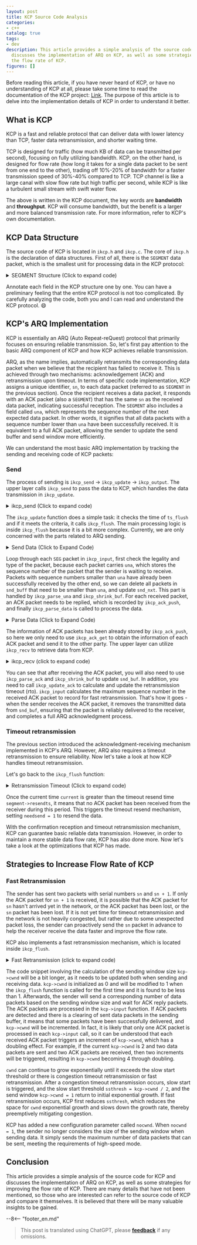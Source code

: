 ```yaml
---
layout: post
title: KCP Source Code Analysis
categories:
- c++
catalog: true
tags:
- dev
description: This article provides a simple analysis of the source code of KCP and
  discusses the implementation of ARQ on KCP, as well as some strategies to improve
  the flow rate of KCP.
figures: []
---
```


<meta property="og:title" content="KCP 源码剖析" />

Before reading this article, if you have never heard of KCP, or have no understanding of KCP at all, please take some time to read the documentation of the KCP project: [Link](https://github.com/skywind3000/kcp). The purpose of this article is to delve into the implementation details of KCP in order to understand it better.

## What is KCP

KCP is a fast and reliable protocol that can deliver data with lower latency than TCP, faster data retransmission, and shorter waiting time.

TCP is designed for traffic (how much KB of data can be transmitted per second), focusing on fully utilizing bandwidth. KCP, on the other hand, is designed for flow rate (how long it takes for a single data packet to be sent from one end to the other), trading off 10%-20% of bandwidth for a faster transmission speed of 30%-40% compared to TCP. TCP channel is like a large canal with slow flow rate but high traffic per second, while KCP is like a turbulent small stream with swift water flow.

The above is written in the KCP document, the key words are **bandwidth** and **throughput**. KCP will consume bandwidth, but the benefit is a larger and more balanced transmission rate. For more information, refer to KCP's own documentation.

## KCP Data Structure

The source code of KCP is located in `ikcp.h` and `ikcp.c`. The core of `ikcp.h` is the declaration of data structures. First of all, there is the `SEGMENT` data packet, which is the smallest unit for processing data in the KCP protocol:

<details>
<summary> SEGMENT Structure (Click to expand code) </summary>
```cpp
//=====================================================================
// A **segment** is a data packet.
//=====================================================================
struct IKCPSEG
{
// Linked list node, both send and receive queues use this linked list structure
    struct IQUEUEHEAD node;

// Session ID, the same session ID is identical.
    IUINT32 conv;

// Packet type, such as DATA or ACK
    IUINT32 cmd;

// Due to the limitation of the MTU, large data packets will be split into multiple smaller packets, and this is the numbering of the small packets
    IUINT32 frg

// Each data packet is accompanied by the sender's receive window size
    IUINT32 wnd;

// Send time, if it is an ACK packet, it will be set as the timestamp of the source data packet.
    IUINT32 ts;

// Number that uniquely identifies the data packet.
    IUINT32 sn;

// Represents that all packets with a sequence number less than "una" have been successfully received, consistent with the meaning of TCP: the oldest unacknowledged sequence number SND.
    IUINT32 una;

// Data length
    IUINT32 len;

// Timeout Retransmission Time
    IUINT32 resendts;

    // Next timeout waiting time
    IUINT32 rto;

// Fast retransmission, if the number of subsequent packets received after this packet exceeds a certain threshold, fast retransmission is triggered.
    IUINT32 fastack;

// Number of times sent
    IUINT32 xmit;

    // Data
    char data[1];
};
```
</details>

After reading the comments of `SEGMENT`, it can be roughly understood that the core of KCP is also an ARQ protocol, which ensures the delivery of data through automatic timeout retransmission. Next, let's take a look at the definition of the KCP structure `KCPCB`.

<details>
<summary>KCP Structure (Click to Expand Code)</summary>
```cpp
//---------------------------------------------------------------------
// IKCPCB
//---------------------------------------------------------------------
struct IKCPCB
{
Translate these text into English language:

    // conv: Conversation number
    // mtu, mss: Maximum transmission unit, Maximum segment size
    // state: Conversation state, 0 valid, -1 disconnected
    IUINT32 conv, mtu, mss, state;

// snd_una: Packet number waiting for ACK
// snd_nxt: Next packet number waiting to be sent
// rcv_nxt: Next packet number waiting to be received
    IUINT32 snd_una, snd_nxt, rcv_nxt;

Translate these text into English language:

// ts_recent, ts_lastack: Unused
// ssthresh: Congestion control slow start threshold


    IUINT32 ts_recent, ts_lastack, ssthresh;

    // rx_rto: rto (retransmission timeout), timeout for retransmission
    // rx_rttval, rx_srtt, rx_minrto: intermediate variables for calculating rto
    IINT32 rx_rttval, rx_srtt, rx_rto, rx_minrto;

// snd_wnd, rcv_wnd: Maximum send and receive window sizes
// rmt_wnd: Remote window size, the remaining receive window size of the peer
// cwnd: Size of the available send window
// probe: Flag indicating whether to send control messages
    IUINT32 snd_wnd, rcv_wnd, rmt_wnd, cwnd, probe;

Translate these text into English language:

// current: Current time
// interval: Update interval
// ts_flush: Next update time
// xmit: Number of failed transmissions
    IUINT32 current, interval, ts_flush, xmit;

// Length of the corresponding linked list
    IUINT32 nrcv_buf, nsnd_buf;
    IUINT32 nrcv_que, nsnd_que;

Translate these texts into English language:

    // nodelay: Control the rate at which the RTO (Retransmission Time Out) increases for timeout retransmissions.
    // updated: Whether or not the ikcp_update function has been called.
    IUINT32 nodelay, updated;

// ts_probe, probe_wait: Initiate periodic inquiries when the receiving window of the other party remains 0 for a long time.
    IUINT32 ts_probe, probe_wait;

// deal_link: No response from the opposite end for a long time
// incr: Participate in calculating the size of the send window
    IUINT32 dead_link, incr;

Translate these text into English language:

// queue: The data packet that interacts with the user layer.
// buf: The data packet that is cached by the protocol.
    struct IQUEUEHEAD snd_queue;
    struct IQUEUEHEAD rcv_queue;
    struct IQUEUEHEAD snd_buf;
    struct IQUEUEHEAD rcv_buf;

// Packet information that requires sending an ack
    IUINT32 *acklist;

// Number of packages that need to be ack
    IUINT32 ackcount;

// Memory size of the `acklist`
    IUINT32 ackblock;

// Data passed in by the user layer
    void *user;

// Storage space for a kcp package
    char *buffer;

// Number of fastack triggers to initiate fast retransmission
    int fastresend;

// Maximum number of fast retransmissions
    int fastlimit;

    // nocwnd: window size for sending without considering slow start
    // stream: stream mode
    int nocwnd, stream;

    // debug log
    int logmask;

// Send data interface
    int (*output)(const char *buf, int len, struct IKCPCB *kcp, void *user);

    void (*writelog)(const char *log, struct IKCPCB *kcp, void *user);
};
```
</details>

Annotate each field in the KCP structure one by one. You can have a preliminary feeling that the entire KCP protocol is not too complicated. By carefully analyzing the code, both you and I can read and understand the KCP protocol. :smile:

## KCP's ARQ Implementation

KCP is essentially an ARQ (Auto Repeat-reQuest) protocol that primarily focuses on ensuring reliable transmission. So, let's first pay attention to the basic ARQ component of KCP and how KCP achieves reliable transmission.

ARQ, as the name implies, automatically retransmits the corresponding data packet when we believe that the recipient has failed to receive it. This is achieved through two mechanisms: acknowledgement (ACK) and retransmission upon timeout. In terms of specific code implementation, KCP assigns a unique identifier, `sn`, to each data packet (referred to as `SEGMENT` in the previous section). Once the recipient receives a data packet, it responds with an ACK packet (also a `SEGMENT`) that has the same `sn` as the received data packet, indicating successful reception. The `SEGMENT` also includes a field called `una`, which represents the sequence number of the next expected data packet. In other words, it signifies that all data packets with a sequence number lower than `una` have been successfully received. It is equivalent to a full ACK packet, allowing the sender to update the send buffer and send window more efficiently.

We can understand the most basic ARQ implementation by tracking the sending and receiving code of KCP packets:

### Send

The process of sending is `ikcp_send` -> `ikcp_update` -> `ikcp_output`. The upper layer calls `ikcp_send` to pass the data to KCP, which handles the data transmission in `ikcp_update`.

<details>
<summary>ikcp_send (Click to expand code)</summary>
```cpp
//---------------------------------------------------------------------
// Send data interface, the user calls `ikcp_send` to let KCP send data.
// user/upper level send, returns below zero for error
//---------------------------------------------------------------------
int ikcp_send(ikcpcb *kcp, const char *buffer, int len)
{
    IKCPSEG *seg;
    int count, i;

// mss cannot be less than 1
    assert(kcp->mss > 0);
    if (len < 0) return -1;

    // append to previous segment in streaming mode (if possible)
    if (kcp->stream != 0) {
// Processing Stream Mode
        // ......
    }

// Calculate sub-packages, if the data length len is greater than mss, divide it into multiple packages to send, and the receiving end will assemble them afterwards
    if (len <= (int)kcp->mss) count = 1;
    else count = (len + kcp->mss - 1) / kcp->mss;

    if (count >= (int)IKCP_WND_RCV) return -2;

    if (count == 0) count = 1;

// Subpackage
    for (i = 0; i < count; i++) {
// Calculate the length of the packet data and allocate the corresponding seg structure.
        int size = len > (int)kcp->mss ? (int)kcp->mss : len;
        seg = ikcp_segment_new(kcp, size);
        assert(seg);
        if (seg == NULL) {
            return -2;
        }

// Set the data information of [to_be_replaced[seg]], [to_be_replaced[frg]] represents the fragmentation number.
        if (buffer && len > 0) {
            memcpy(seg->data, buffer, size);
        }
        seg->len = size;
        seg->frg = (kcp->stream == 0)? (count - i - 1) : 0;

# Add to the end of snd_queue, increase nsnd_qua by one
        iqueue_init(&seg->node);
        iqueue_add_tail(&seg->node, &kcp->snd_queue);
        kcp->nsnd_que++;
        if (buffer) {
            buffer += size;
        }
        len -= size;
    }

    return 0;
}
```
</details>

The `ikcp_send` is a data sending interface called by the upper layer of KCP. All the data to be sent by KCP should go through this interface. The `ikcp_send` function does something very simple. It mainly divides the data into multiple packets based on the `kcp->mss` (the maximum data length per packet), sets the packet numbers for each segment, and finally puts them at the end of the sending queue `snd_queue`. In stream mode, multiple calls to `ikcp_send` are treated as a continuous stream of data. It will automatically fill the incomplete segments before allocating new ones. The detailed implementation is not discussed in this article. For those who are interested, I believe that after reading this article, you can understand it better by looking at the corresponding code.

After the completion of the `ikcp_send` invocation, the data will be placed in the `snd_queue` of KCP. Later, KCP needs to find a suitable opportunity to send the pending data. This part of the code is contained in the `ikcp_update` and `ikcp_flush` functions.

<details>
<summary>ikcp_update (Click to expand code)</summary>
```cpp
//---------------------------------------------------------------------
// ikcp_update is an interface that needs to be called regularly by the upper layer to update the state of KCP and send data.
// update state (call it repeatedly, every 10ms-100ms), or you can ask 
// ikcp_check when to call it again (without ikcp_input/_send calling).
// 'current' - current timestamp in millisec. 
//---------------------------------------------------------------------
void ikcp_update(ikcpcb *kcp, IUINT32 current)
{
    IINT32 slap;

    kcp->current = current;

// ikcp_flush will check this, the upper layer must have called ikcp_update before calling ikcp_flush, it is recommended to only use ikcp_update.
    if (kcp->updated == 0) {
        kcp->updated = 1;
        kcp->ts_flush = kcp->current;
    }

    slap = _itimediff(kcp->current, kcp->ts_flush);

    if (slap >= 10000 || slap < -10000) {
        kcp->ts_flush = kcp->current;
        slap = 0;
    }

    if (slap >= 0) {
// Time of next flush
        kcp->ts_flush += kcp->interval;
        if (_itimediff(kcp->current, kcp->ts_flush) >= 0) {
            kcp->ts_flush = kcp->current + kcp->interval;
        }
        ikcp_flush(kcp);
    }
}
```
</details>

The `ikcp_update` function does a simple task: it checks the time of `ts_flush` and if it meets the criteria, it calls `ikcp_flush`. The main processing logic is inside `ikcp_flush` because it is a bit more complex. Currently, we are only concerned with the parts related to ARQ sending.

<details>
<summary> Send Data (Click to Expand Code) </summary>
```cpp
//---------------------------------------------------------------------
// ikcp_flush
//---------------------------------------------------------------------
void ikcp_flush(ikcpcb *kcp)
{
    IUINT32 current = kcp->current;

// buffer is the data to be passed to ikcp_output, initialized to 3 times the size of the data packet
    char *buffer = kcp->buffer;
    char *ptr = buffer;
    int count, size, i;
    IUINT32 resent, cwnd;
    IUINT32 rtomin;
    struct IQUEUEHEAD *p;
    int change = 0;
    int lost = 0;
    IKCPSEG seg;

    // 'ikcp_update' haven't been called.
    if (kcp->updated == 0) return;

    seg.conv = kcp->conv;
    seg.cmd = IKCP_CMD_ACK;
    seg.frg = 0;

// `seg.wnd` represents the current receive window size.
    seg.wnd = ikcp_wnd_unused(kcp);
    seg.una = kcp->rcv_nxt;
    seg.len = 0;
    seg.sn = 0;
    seg.ts = 0;

    // Send ack
    // Calculate sending window
    //...

    // Move packets from snd_queue to snd_buf
    // The movement is subject to the condition that the sending window size is met. If the sending window is full, the movement will stop. 
    // The data placed in snd_buf can be directly passed to the kcp_output function to be sent to the peer.
    while (_itimediff(kcp->snd_nxt, kcp->snd_una + cwnd) < 0) {
        IKCPSEG *newseg;
        if (iqueue_is_empty(&kcp->snd_queue)) break;

        newseg = iqueue_entry(kcp->snd_queue.next, IKCPSEG, node);

        iqueue_del(&newseg->node);
        iqueue_add_tail(&newseg->node, &kcp->snd_buf);
        kcp->nsnd_que--;
        kcp->nsnd_buf++;

        newseg->conv = kcp->conv;
        newseg->cmd = IKCP_CMD_PUSH;
        newseg->wnd = seg.wnd;
        newseg->ts = current;

// seg is a unique sequence number, which is actually an increasing value of kcp->snd_nxt.
        newseg->sn = kcp->snd_nxt++;

// Set `una` here, notifying the other side of the next packet sequence number to be received.
        newseg->una = kcp->rcv_nxt;
        newseg->resendts = current;
        newseg->rto = kcp->rx_rto;
        newseg->fastack = 0;
        newseg->xmit = 0;
    }

// Calculate fast retransmission flag and timeout waiting time
    // ...

// Send snd_buf
    for (p = kcp->snd_buf.next; p != &kcp->snd_buf; p = p->next) {
        IKCPSEG *segment = iqueue_entry(p, IKCPSEG, node);
        int needsend = 0;
        if (segment->xmit == 0) {
// First transmission
// set->xmit indicates the number of transmissions
// resendts represents the waiting time for timeout retransmission
            needsend = 1;
            segment->xmit++;
            segment->rto = kcp->rx_rto;
            segment->resendts = current + segment->rto + rtomin;
        }
        else if (_itimediff(current, segment->resendts) >= 0) {
// Timeout retransmission
            // ...
        }
        else if (segment->fastack >= resent) {
// Fast retransmission
            // ...
        }

        if (needsend) {
            int need;
            segment->ts = current;
            segment->wnd = seg.wnd;
            segment->una = kcp->rcv_nxt;

            size = (int)(ptr - buffer);
            need = IKCP_OVERHEAD + segment->len;

// Whenever the data in the buffer exceeds the MTU (Maximum Transmission Unit), it should be sent out first to avoid further fragmentation at the lower level.
            if (size + need > (int)kcp->mtu) {
                ikcp_output(kcp, buffer, size);
                ptr = buffer;
            }

// Copy the control data of `seg` to the buffer, let KCP handle the endianness issue itself
            ptr = ikcp_encode_seg(ptr, segment);

// Copy data again
            if (segment->len > 0) {
                memcpy(ptr, segment->data, segment->len);
                ptr += segment->len;
            }


            if (segment->xmit >= kcp->dead_link) {
                kcp->state = (IUINT32)-1;
            }
        }
    }

    // flash remain segments
    size = (int)(ptr - buffer);
    if (size > 0) {
        ikcp_output(kcp, buffer, size);
    }

// Calculate ssthresh and update the slow start window
    // ...
}
```
</details>

We are currently only focused on the logic related to sending data in `ikcp_flush` function:

First, KCP will move the data on `snd_queue` to `snd_buf` based on the receiver's window size. The formula for calculating the number of moved data is `num = snd_nxt - (snd_una + cwnd)`, i.e., if the sum of the successfully sent maximum packet sequence number `snd_una` and the sliding window size `cwnd` is greater than the next packet sequence number to be sent `snd_nxt`, then new data packets can be sent again. While moving the `SEG`, the control fields are set.

* Iterate through `snd_buf`, if there is a need to send a data packet, copy the data to `buffer` and simultaneously use `ikcp_encode_seg` to handle the endianness issue of the control field data.

Finally, call `ikcp_output` to send the data on `buffer`

Thus far, KCP has completed the transmission of the data.

### Receive

The receiving process is opposite to the sending process: `ikcp_input` -> `ikcp_update` -> `ikcp_recv`. After the user receives data from the network, they need to call `ikcp_input` to pass it to KCP for parsing. When calling `ikcp_update`, ACK packets will be sent back to the sender. The upper layer can then receive the data parsed by KCP by calling `ikcp_recv`.

<details>
<summary> Receive data (Click to expand code) </summary>
```cpp
//---------------------------------------------------------------------
// input data
//---------------------------------------------------------------------
int ikcp_input(ikcpcb *kcp, const char *data, long size)
{
    IUINT32 prev_una = kcp->snd_una;
    IUINT32 maxack = 0, latest_ts = 0;
    int flag = 0;

// Legitimacy check
    if (data == NULL || (int)size < (int)IKCP_OVERHEAD) return -1;

// data may be multiple KCP packets, process in a loop
    while (1) {
        IUINT32 ts, sn, len, una, conv;
        IUINT16 wnd;
        IUINT8 cmd, frg;
        IKCPSEG *seg;

// Not enough data for a KCP packet, exiting.
        if (size < (int)IKCP_OVERHEAD) break;

// First, parse the control fields.
        data = ikcp_decode32u(data, &conv);
        if (conv != kcp->conv) return -1;

        data = ikcp_decode8u(data, &cmd);
        data = ikcp_decode8u(data, &frg);
        data = ikcp_decode16u(data, &wnd);
        data = ikcp_decode32u(data, &ts);
        data = ikcp_decode32u(data, &sn);
        data = ikcp_decode32u(data, &una);
        data = ikcp_decode32u(data, &len);

        size -= IKCP_OVERHEAD;

        if ((long)size < (long)len || (int)len < 0) return -2;

// Check data packet type
        if (cmd != IKCP_CMD_PUSH && cmd != IKCP_CMD_ACK &&
            cmd != IKCP_CMD_WASK && cmd != IKCP_CMD_WINS) 
            return -3;

        kcp->rmt_wnd = wnd;

        // Here, `una` represents the `kcp->rcv_nxt` of the sender, based on this data, the already confirmed received packets can be discarded.
        ikcp_parse_una(kcp, una);
// After removing the acknowledged packets, update snd_una to the next sequence number to be sent
        ikcp_shrink_buf(kcp);

        if (cmd == IKCP_CMD_ACK) {
// Ack Package
            // ...
        }
        else if (cmd == IKCP_CMD_PUSH) {
// Data packet
// If the received packet sequence number sn is within the receive window, process it normally; otherwise, discard it directly and wait for retransmission.
            if (_itimediff(sn, kcp->rcv_nxt + kcp->rcv_wnd) < 0) {

// For each received packet, we need to send an acknowledgment packet and keep a record of it.
                ikcp_ack_push(kcp, sn, ts);

        // The received data is processed by calling ikcp_parse_data.
                if (_itimediff(sn, kcp->rcv_nxt) >= 0) {
                    seg = ikcp_segment_new(kcp, len);
                    seg->conv = conv;
                    seg->cmd = cmd;
                    seg->frg = frg;
                    seg->wnd = wnd;
                    seg->ts = ts;
                    seg->sn = sn;
                    seg->una = una;
                    seg->len = len;

                    if (len > 0) {
                        memcpy(seg->data, data, len);
                    }

                    ikcp_parse_data(kcp, seg);
                }
            }
        }
        else if (cmd == IKCP_CMD_WASK) {
// Query Window Package
            // ...
        }
        else if (cmd == IKCP_CMD_WINS) {
// Reply package for querying window
            // ...
        }
        else {
            return -3;
        }

        data += len;
        size -= len;
    }

// Handling fast retransmission logic
    // ...

// Update the send window
    // ...

    return 0;
}
```
</details>

Loop through each `SEG` packet in `ikcp_input`, first check the legality and type of the packet, because each packet carries `una`, which stores the sequence number of the packet that the sender is waiting to receive. Packets with sequence numbers smaller than `una` have already been successfully received by the other end, so we can delete all packets in `snd_buff` that need to be smaller than `una`, and update `snd_nxt`. This part is handled by `ikcp_parse_una` and `ikcp_shrink_buf`. For each received packet, an ACK packet needs to be replied, which is recorded by `ikcp_ack_push`, and finally `ikcp_parse_data` is called to process the data.

<details>
<summary>Parse Data (Click to Expand Code)</summary>
```cpp
void ikcp_parse_data(ikcpcb *kcp, IKCPSEG *newseg)
{
    struct IQUEUEHEAD *p, *prev;
    IUINT32 sn = newseg->sn;
    int repeat = 0;

// Serial number check
    if (_itimediff(sn, kcp->rcv_nxt + kcp->rcv_wnd) >= 0 ||
        _itimediff(sn, kcp->rcv_nxt) < 0) {
        ikcp_segment_delete(kcp, newseg);
        return;
    }

// Find the position where `newseg` should be placed, as the received `seg` may be unordered.
    for (p = kcp->rcv_buf.prev; p != &kcp->rcv_buf; p = prev) {
        IKCPSEG *seg = iqueue_entry(p, IKCPSEG, node);
        prev = p->prev;
        if (seg->sn == sn) {
// Received duplicate
            repeat = 1;
            break;
        }
        if (_itimediff(sn, seg->sn) > 0) {
            break;
        }
    }

// Place newseg in the correct position in rcv_buf
    if (repeat == 0) {
        iqueue_init(&newseg->node);
        iqueue_add(&newseg->node, p);
        kcp->nrcv_buf++;
    }    else {
        ikcp_segment_delete(kcp, newseg);
    }

// Move data from rcv_buf to rcv_queue
    while (! iqueue_is_empty(&kcp->rcv_buf)) {
        IKCPSEG *seg = iqueue_entry(kcp->rcv_buf.next, IKCPSEG, node);
// If the seg number is the waiting to be received number, move it to the rcv_queue.
        if (seg->sn == kcp->rcv_nxt && kcp->nrcv_que < kcp->rcv_wnd) {
            iqueue_del(&seg->node);
            kcp->nrcv_buf--;
            iqueue_add_tail(&seg->node, &kcp->rcv_queue);
            kcp->nrcv_que++;
            kcp->rcv_nxt++;
        }    else {
            break;
        }
    }
}
```
</details>

The main purpose of `ikcp_parse_data` is to place `newseg` on the appropriate position in `kcp->rcv_buf` and move the data from `rcv_buf` to `rcv_queue`. The appropriate position in `rcv_buf` means that `rcv_buf` is arranged in ascending order according to `sn`. `newseg` needs to find the appropriate position based on its own `sn`. The data on `rcv_buf` needs to be moved to `rcv_queue` under the condition that the packet sequence number on `rcv_buf` is equal to the expected packet sequence number `kcp->rcv_nxt` that KCP is waiting to receive. After moving a data packet, `kcp->rcv_nxt` needs to be updated for the next data packet to be processed.

After `ikcp_input`, when `ikcp_update` is called, ACK packets will be sent, and when `ikcp_recv` is called, valid data will be returned to the upper layer. `ikcp_update` and `ikcp_recv` are independent of each other, with no specific order of calling, depending on the calling timing of the upper layer. Let's first take a look at the part related to ACK sending in `ikcp_update`:

<details>
<summary> Reply ACK (Click to expand code) </summary>
```cpp
// As mentioned earlier, `ikcp_update` ultimately calls `ikcp_flush`.
void ikcp_flush(ikcpcb *kcp, IUINT32 current)
{
    // ...

// Reply with ACK packet
    count = kcp->ackcount;
    for (i = 0; i < count; i++) {
        size = (int)(ptr - buffer);
        if (size + (int)IKCP_OVERHEAD > (int)kcp->mtu) {
            ikcp_output(kcp, buffer, size);
            ptr = buffer;
        }
        ikcp_ack_get(kcp, i, &seg.sn, &seg.ts);
        ptr = ikcp_encode_seg(ptr, &seg);
    }

    kcp->ackcount = 0;

    // ...
}
```
</details>

The information of ACK packets has been already stored by `ikcp_ack_push`, so here we only need to use `ikcp_ack_get` to obtain the information of each ACK packet and send it to the other party. The upper layer can utilize `ikcp_recv` to retrieve data from KCP.

<details>
<summary>ikcp_recv (click to expand code)</summary>
```cpp
//---------------------------------------------------------------------
// user/upper level recv: returns size, returns below zero for EAGAIN
//---------------------------------------------------------------------
int ikcp_recv(ikcpcb *kcp, char *buffer, int len)
{
    struct IQUEUEHEAD *p;
    int ispeek = (len < 0)? 1 : 0;
    int peeksize;
    int recover = 0;
    IKCPSEG *seg;
    assert(kcp);

// Some validity checks
    if (iqueue_is_empty(&kcp->rcv_queue))
        return -1;
    if (len < 0) len = -len;

// Calculate the length of data that can be returned
    peeksize = ikcp_peeksize(kcp);

    if (peeksize < 0)
        return -2;
    if (peeksize > len)
        return -3;

// Check the receive window.
    if (kcp->nrcv_que >= kcp->rcv_wnd)
        recover = 1;

// Traverse the `rcv_queue` and copy the data to the `buffer`
    for (len = 0, p = kcp->rcv_queue.next; p != &kcp->rcv_queue; ) {
        int fragment;
        seg = iqueue_entry(p, IKCPSEG, node);
        p = p->next;

        if (buffer) {
            memcpy(buffer, seg->data, seg->len);
            buffer += seg->len;
        }

        len += seg->len;

        // Determine sub-packages
        fragment = seg->frg;

// Remove data packet
        if (ispeek == 0) {
            iqueue_del(&seg->node);
            ikcp_segment_delete(kcp, seg);
            kcp->nrcv_que--;
        }

// All sub-packages have been copied, exit the loop.
        if (fragment == 0)
            break;
    }

    assert(len == peeksize);

// rcv_queue has emptied some more, trying to continue moving from rcv_buf to rcv_queue
    while (! iqueue_is_empty(&kcp->rcv_buf)) {
        seg = iqueue_entry(kcp->rcv_buf.next, IKCPSEG, node);
        if (seg->sn == kcp->rcv_nxt && kcp->nrcv_que < kcp->rcv_wnd) {
            iqueue_del(&seg->node);
            kcp->nrcv_buf--;
            iqueue_add_tail(&seg->node, &kcp->rcv_queue);
            kcp->nrcv_que++;
            kcp->rcv_nxt++;
        }    else {
            break;
        }
    }

    return len;
}
```
</details>

The `ikcp_recv` function will only return one complete data packet with each call. The upper layer can loop the function until no data is returned. The logic of the function is simple: it copies data from the `rcv_queue` to the `buffer` passed in from the upper layer. At this point, the receiving side has finished processing the received data packet.

When the recipient processes the data packet, it sends an ACK packet to the sender. Let's now take a look at how the sender handles the received ACK packet:

<details>
<summary> Processing ACK packets (click to expand the code) </summary>
```cpp
int ikcp_input(ikcpcb *kcp, const char *data, long size)
{
    // ...
    IUINT32 maxack = 0, latest_ts = 0;
    // ...
    while (1) {
        // ...
// ts is the current of the peer's kcp
        data = ikcp_decode32u(data, &ts);
        data = ikcp_decode32u(data, &sn);

        if (cmd == IKCP_CMD_ACK) {
// Update rot
            if (_itimediff(kcp->current, ts) >= 0) {
                ikcp_update_ack(kcp, _itimediff(kcp->current, ts));
            }
// Update snd_buf
            ikcp_parse_ack(kcp, sn);
            ikcp_shrink_buf(kcp);

// maxack = the largest sn among all ACK packets in this input
            if (flag == 0) {
                flag = 1;
                maxack = sn;
                latest_ts = ts;
            }    else {
                if (_itimediff(sn, maxack) > 0) {
                #ifndef IKCP_FASTACK_CONSERVE
                    maxack = sn;
                    latest_ts = ts;
                #else
                    if (_itimediff(ts, latest_ts) > 0) {
                        maxack = sn;
                        latest_ts = ts;
                    }
                #endif
                }
            }
        }
        // ...
    }

// If an ACK packet is received, record it for fast retransmission
    if (flag != 0) {
        ikcp_parse_fastack(kcp, maxack, latest_ts);
    }
}
```
</details>

You can see that after receiving the ACK packet, you will also need to use `ikcp_parse_ack` and `ikcp_shrink_buf` to update `snd_buf`. In addition, you need to call `ikcp_update_ack` to calculate and update the retransmission timeout (rto). `ikcp_input` calculates the maximum sequence number in the received ACK packet to record for fast retransmission. That's how it goes - when the sender receives the ACK packet, it removes the transmitted data from `snd_buf`, ensuring that the packet is reliably delivered to the receiver, and completes a full ARQ acknowledgment process.

### Timeout retransmission

The previous section introduced the acknowledgment-receiving mechanism implemented in KCP's ARQ. However, ARQ also requires a timeout retransmission to ensure reliability. Now let's take a look at how KCP handles timeout retransmission.

Let's go back to the `ikcp_flush` function:

<details>
<summary> Retransmission Timeout (Click to expand code) </summary>
```cpp
void ikcp_flush(ikcpcb *kcp)
{
    // ...
// Send snd_buf
    for (p = kcp->snd_buf.next; p != &kcp->snd_buf; p = p->next) {
        IKCPSEG *segment = iqueue_entry(p, IKCPSEG, node);
        int needsend = 0;
        if (segment->xmit == 0) {
            // First send
            needsend = 1;
            segment->xmit++;
// Set segment->rto
// Calculate segment->resendts timeout retransmission time based on segment->rto
            segment->rto = kcp->rx_rto;
            segment->resendts = current + segment->rto + rtomin;
        }
        else if (_itimediff(current, segment->resendts) >= 0) {
// Retransmission on timeout
            needsend = 1;
            segment->xmit++;
            kcp->xmit++;
// nodelay controls the calculation of the next timeout for retransmission.
            if (kcp->nodelay == 0) {
                segment->rto += kcp->rx_rto;
            }    else {
                segment->rto += kcp->rx_rto / 2;
            }
            segment->resendts = current + segment->rto;
            lost = 1;
        }
        else if (segment->fastack >= resent) {
            // Fast retransmission
            // ...
        }
        if (needsend) {
// Send data
            // ...
        }
    // ...
}
```
</details>

Once the current time `current` is greater than the timeout resend time `segment->resendts`, it means that no ACK packet has been received from the receiver during this period. This triggers the timeout resend mechanism, setting `needsend = 1` to resend the data.

With the confirmation reception and timeout retransmission mechanism, KCP can guarantee basic reliable data transmission. However, in order to maintain a more stable data flow rate, KCP has also done more. Now let's take a look at the optimizations that KCP has made.

## Strategies to Increase Flow Rate of KCP

### Fast Retransmission

The sender has sent two packets with serial numbers `sn` and `sn + 1`. If only the ACK packet for `sn + 1` is received, it is possible that the ACK packet for `sn` hasn't arrived yet in the network, or the ACK packet has been lost, or the `sn` packet has been lost. If it is not yet time for timeout retransmission and the network is not heavily congested, but rather due to some unexpected packet loss, the sender can proactively send the `sn` packet in advance to help the receiver receive the data faster and improve the flow rate.

KCP also implements a fast retransmission mechanism, which is located inside `ikcp_flush`.

<details>
<summary> Fast Retransmission (click to expand code) </summary>
```cpp
void ikcp_flush(ikcpcb *kcp)
{
    // ...
    resent = (kcp->fastresend > 0)? (IUINT32)kcp->fastresend : 0xffffffff;

// Send snd_buf
    for (p = kcp->snd_buf.next; p != &kcp->snd_buf; p = p->next) {
        IKCPSEG *segment = iqueue_entry(p, IKCPSEG, node);
        int needsend = 0;
        if (segment->xmit == 0) {
            // ...
        }
        else if (_itimediff(current, segment->resendts) >= 0) {
            // ...
        }
        else if (segment->fastack >= resent) {
// Fast retransmission
            if ((int)segment->xmit <= kcp->fastlimit ||
                kcp->fastlimit <= 0) {
                needsend = 1;
                segment->xmit++;
                segment->fastack = 0;
                segment->resendts = current + segment->rto;
                change++;
            }
        }
        if (needsend) {
// Sending data
            // ...
        }
    // ...
}
```
</details>

To initiate fast retransmission, there are two conditions:

* `segment->fastack >= resent`: The variable `resent` is a configurable parameter `kcp->fastresend`. Setting it to 0 will disable fast retransmission. `segment->fastack` is set in the function `ikcp_parse_fastack`, which is called within `ikcp_input`. It increments `segment->fastack` by one for all segments with `sn` smaller than `maxack` calculated by `ikcp_input`. Therefore, `segment->fastack` represents the number of received packets with a sequence number greater than `sn`.
* `segment->xmit <= kcp->fastlimit || kcp->fastlimit <= 0`: `segment->xmit` represents the number of times the segment has been sent, while `kcp->fastlimit` is the maximum configurable number of fast retransmissions. The number of transmissions (`segment->xmit`) must be smaller than the maximum fast retransmission limit (`kcp->fastlimit`) or the limit must be set to 0.

Once the above conditions for fast retransmission are met, KCP will perform fast retransmission. It is important to note that fast retransmission does not reset the timeout for retransmission, the original timeout will still take effect.

### Shorten Timeout Retransmission Time

Timeout retransmission is a great mechanism, but it takes too much time. According to TCP's strategy, the timeout interval doubles each time, and the waiting time expands quickly. During the waiting time, it is highly likely that the receiving end's receive window is exhausted, making it unable to receive new data. The sequence number of the packet waiting for retransmission is at the very front, and the receiver needs to receive the retransmitted packet in order to return all the data to the upper layer. In this situation, the overall network throughput is almost zero. KCP adds a configuration option that can slow down the growth of waiting time, and it is not a doubling mechanism. By configuring `kcp->nodelay`, the waiting time only increases by a factor of 1 or 0.5 times the RTO (Retransmission Timeout), effectively mitigating the growth of waiting time and helping the network to recover its throughput as quickly as possible.

### Update Sending Window

The sending window indicates the number of data packets transmitted simultaneously. The larger the window, the more data can be transmitted simultaneously and the higher the flow rate. However, if the window is too large, it may cause network congestion, increase packet loss rate, and lead to more data retransmission, resulting in a decrease in flow rate. Therefore, the sending window needs to be continuously updated based on the network conditions, gradually approaching the optimal value. The code related to the sending window in KCP is as follows:


<details>
<summary>Send Window (click to expand code)</summary>
```cpp
ikcpcb* ikcp_create(IUINT32 conv, void *user)
{
    // ...
// snd_wnd, rcv_wnd The size of the send and receive buffer
    kcp->snd_wnd = IKCP_WND_SND;    // 32
    kcp->rcv_wnd = IKCP_WND_RCV;    // 128
// Receiver window size on the other side // 128
    kcp->rmt_wnd = IKCP_WND_RCV
// Initialize sending window cwnd to 0
    kcp->cwnd = 0;
    // The size of the sent window in bytes, participating in the calculation of cwnd.
    kcp->incr = 0
    // 慢启动阈值，slow start threshold
    kcp->ssthresh = IKCP_THRESH_INIT;
// nocwnd is a configurable parameter, 1 means cwnd is not considered.
    kcp->nocwnd = 0;
    // ...
}

void ikcp_flush(ikcpcb *kcp)
{
    // ...
    // Before sending data, first calculate the size of the sending window, which is the minimum value between the size of the sending buffer and the size of the receiving window of the other party.
    cwnd = _imin_(kcp->snd_wnd, kcp->rmt_wnd);
// We also need to consider `kcp->cwnd`, which is the continuously updated sending window.
    if (kcp->nocwnd == 0) cwnd = _imin_(kcp->cwnd, cwnd);

// Move snd_queue to snd_buf based on the size of cwnd
    while (_itimediff(kcp->snd_nxt, kcp->snd_una + cwnd) < 0) {
    }
// Send data
    resent = (kcp->fastresend > 0)? (IUINT32)kcp->fastresend : 0xffffffff;
// Trigger timeout retransmission lost = 1
// Trigger fast retransmission change++

    // Update the slow start threshold and the congestion window
    if (change) {
        // If fast retransmission is triggered, ssthresh is set to half the number of packets currently being transmitted on the network.
        IUINT32 inflight = kcp->snd_nxt - kcp->snd_una;
        kcp->ssthresh = inflight / 2;
        if (kcp->ssthresh < IKCP_THRESH_MIN)
            kcp->ssthresh = IKCP_THRESH_MIN;

// The sending window is the threshold plus the resent related to fast retransmission.
        kcp->cwnd = kcp->ssthresh + resent;
        kcp->incr = kcp->cwnd * kcp->mss;
    }

    if (lost) {
// If there is a timeout retransmission, trigger slow start. The ssthresh threshold is half of the send window.
        kcp->ssthresh = cwnd / 2;
        if (kcp->ssthresh < IKCP_THRESH_MIN)
            kcp->ssthresh = IKCP_THRESH_MIN;
// Send the window back to 1 and restart slow start growth
        kcp->cwnd = 1;
        kcp->incr = kcp->mss;
    }

    if (kcp->cwnd < 1) {
// Because it is initialized to 0, it will be set to 1 again here.
        kcp->cwnd = 1;
        kcp->incr = kcp->mss;
    }
}

int ikcp_input(ikcpcb *kcp, const char *data, long size)
{
    IUINT32 prev_una = kcp->snd_una;
// Processing received data

    while (1) {
        // ...
        data = ikcp_decode16u(data, &wnd)
`// rmt_wnd` is the receiving window size of the other party.
        kcp->rmt_wnd = wnd
        // ...
// Process data
    }

// Finally update the send window
// kcp->snd_una - prev_una > 0 means that ACK has been received for this input and the send buffer snd_buf has changed.
    if (_itimediff(kcp->snd_una, prev_una) > 0) {
// Then determine the receiving window of the other party.
        if (kcp->cwnd < kcp->rmt_wnd) {
            IUINT32 mss = kcp->mss;

            if (kcp->cwnd < kcp->ssthresh) {
// Less than slow-start threshold, double the growth
                kcp->cwnd++;
                kcp->incr += mss;

            }    else {
// After exceeding the slow start threshold, update the increment using the formula and then calculate the congestion window (cwnd).
                if (kcp->incr < mss) kcp->incr = mss;
                kcp->incr += (mss * mss) / kcp->incr + (mss / 16);
                if ((kcp->cwnd + 1) * mss <= kcp->incr) {
                    kcp->cwnd++;
                }
            }
// The updated value also needs to be compared with rmt_wnd.
            if (kcp->cwnd > kcp->rmt_wnd) {
                kcp->cwnd = kcp->rmt_wnd;
                kcp->incr = kcp->rmt_wnd * mss;
            }
        }
    }
}
```
</details>

The code snippet involving the calculation of the sending window size `kcp->cwnd` will be a bit longer, as it needs to be updated both when sending and receiving data. `kcp->cwnd` is initialized as 0 and will be modified to 1 when the `ikcp_flush` function is called for the first time and it is found to be less than 1. Afterwards, the sender will send a corresponding number of data packets based on the sending window size and wait for ACK reply packets. The ACK packets are processed in the `kcp->input` function. If ACK packets are detected and there is a clearing of sent data packets in the sending buffer, it means that some packets have been successfully delivered, and `kcp->cwnd` will be incremented. In fact, it is likely that only one ACK packet is processed in each `kcp->input` call, so it can be understood that each received ACK packet triggers an increment of `kcp->cwnd`, which has a doubling effect. For example, if the current `kcp->cwnd` is 2 and two data packets are sent and two ACK packets are received, then two increments will be triggered, resulting in `kcp->cwnd` becoming 4 through doubling.

`cwnd` can continue to grow exponentially until it exceeds the slow start threshold or there is congestion timeout retransmission or fast retransmission. After a congestion timeout retransmission occurs, slow start is triggered, and the slow start threshold `ssthresh = kcp->cwnd / 2`, and the send window `kcp->cwnd = 1` return to initial exponential growth. If fast retransmission occurs, KCP first reduces `ssthresh`, which reduces the space for `cwnd` exponential growth and slows down the growth rate, thereby preemptively mitigating congestion.

KCP has added a new configuration parameter called `nocwnd`. When `nocwnd = 1`, the sender no longer considers the size of the sending window when sending data. It simply sends the maximum number of data packets that can be sent, meeting the requirements of high-speed mode.

## Conclusion

This article provides a simple analysis of the source code for KCP and discusses the implementation of ARQ on KCP, as well as some strategies for improving the flow rate of KCP. There are many details that have not been mentioned, so those who are interested can refer to the source code of KCP and compare it themselves. It is believed that there will be many valuable insights to be gained.

--8<-- "footer_en.md"


> This post is translated using ChatGPT, please [**feedback**](https://github.com/disenone/wiki/issues/new) if any omissions.
